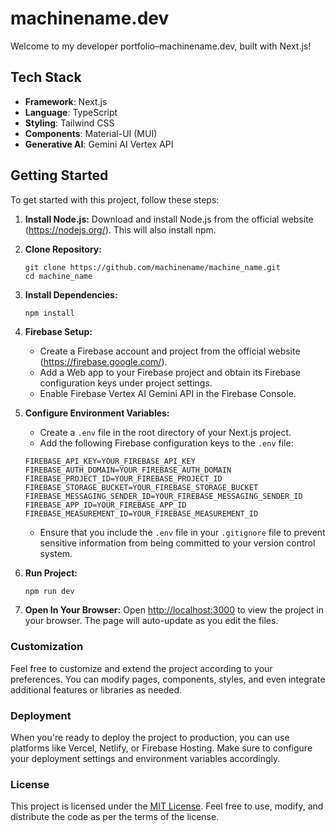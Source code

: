 # machinename.dev

Welcome to my developer portfolio–machinename.dev, built with Next.js!

## Tech Stack
- **Framework**: Next.js
- **Language**: TypeScript
- **Styling**: Tailwind CSS
- **Components**: Material-UI (MUI)
- **Generative AI**: Gemini AI Vertex API 

## Getting Started
To get started with this project, follow these steps:

1. **Install Node.js:** Download and install Node.js from the official website (https://nodejs.org/). This will also install npm.

2. **Clone Repository:**
    ```
    git clone https://github.com/machinename/machine_name.git
    cd machine_name
    ```
3. **Install Dependencies:**
    ```
    npm install
    ```
4. **Firebase Setup:**
    - Create a Firebase account and project from the official website (https://firebase.google.com/).
    - Add a Web app to your Firebase project and obtain its Firebase configuration keys under project settings.
    - Enable Firebase Vertex AI Gemini API in the Firebase Console.

5. **Configure Environment Variables:**
    - Create a `.env` file in the root directory of your Next.js project.
    - Add the following Firebase configuration keys to the `.env` file:
    ```
    FIREBASE_API_KEY=YOUR_FIREBASE_API_KEY
    FIREBASE_AUTH_DOMAIN=YOUR_FIREBASE_AUTH_DOMAIN
    FIREBASE_PROJECT_ID=YOUR_FIREBASE_PROJECT_ID
    FIREBASE_STORAGE_BUCKET=YOUR_FIREBASE_STORAGE_BUCKET
    FIREBASE_MESSAGING_SENDER_ID=YOUR_FIREBASE_MESSAGING_SENDER_ID
    FIREBASE_APP_ID=YOUR_FIREBASE_APP_ID
    FIREBASE_MEASUREMENT_ID=YOUR_FIREBASE_MEASUREMENT_ID
    ```
      - Ensure that you include the `.env` file in your `.gitignore` file to prevent sensitive information from being committed to your version control system.

6. **Run Project:**
    ```bash
    npm run dev
    ```

7. **Open In Your Browser:**
    Open [http://localhost:3000](http://localhost:3000) to view the project in your browser. The page will auto-update as you edit the files.

### Customization
Feel free to customize and extend the project according to your preferences. You can modify pages, components, styles, and even integrate additional features or libraries as needed.

### Deployment
When you're ready to deploy the project to production, you can use platforms like Vercel, Netlify, or Firebase Hosting. Make sure to configure your deployment settings and environment variables accordingly.

### License
This project is licensed under the [MIT License](LICENSE). Feel free to use, modify, and distribute the code as per the terms of the license.
